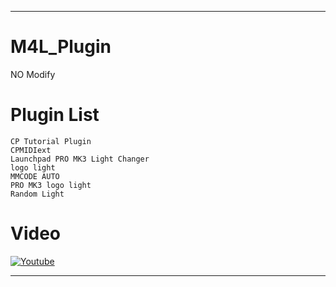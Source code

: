 ***

# M4L_Plugin

NO Modify

# Plugin List
    CP Tutorial Plugin
    CPMIDIext
    Launchpad PRO MK3 Light Changer
    logo light
    MMCODE AUTO
    PRO MK3 logo light
    Random Light
    
# Video
[![Youtube](https://img.shields.io/badge/Youtube-FF0000?style=flat-square&logo=Youtube&logoColor=white)](https://youtu.be/e0SPH9bxJ0k)

***